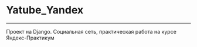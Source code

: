 # Yatube_Yandex
___
Проект на Django. Социальная сеть, практическая работа на курсе Яндекс-Практикум
